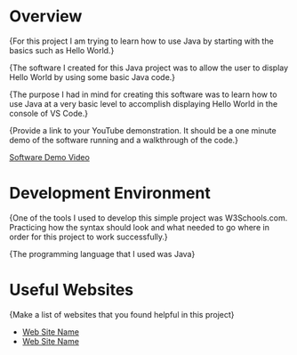 # Overview

{For this project I am trying to learn how to use Java by starting with the basics such as Hello World.}

{The software I created for this Java project was to allow the user to display Hello World by using some basic Java code.}

{The purpose I had in mind for creating this software was to learn how to use Java at a very basic level to accomplish displaying Hello World in the console of VS Code.}

{Provide a link to your YouTube demonstration.  It should be a one minute demo of the software running and a walkthrough of the code.}

[Software Demo Video](https://youtu.be/UTSkaWbAWP8)

# Development Environment

{One of the tools I used to develop this simple project was W3Schools.com. Practicing how the syntax should look and what needed to go where in order for this project to work successfully.}

{The programming language that I used was Java}

# Useful Websites

{Make a list of websites that you found helpful in this project}
* [Web Site Name](https://www.w3schools.com/java/default.asp)
* [Web Site Name](https://www.w3schools.com/java/java_syntax.asp)

